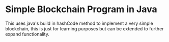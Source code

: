 # Simple Blockchain Program in Java

This uses java's build in hashCode method to implement a very simple blockchain, this is just for learning purposes but can be extended to further expand functionality. 
